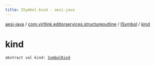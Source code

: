 ```yaml
---
title: ISymbol.kind - aesi-java
---
```


[aesi-java](../../index.html) / [com.virtlink.editorservices.structureoutline](../index.html) / [ISymbol](index.html) / [kind](.)

# kind

`abstract val kind: `[`SymbolKind`](../-symbol-kind/index.html)